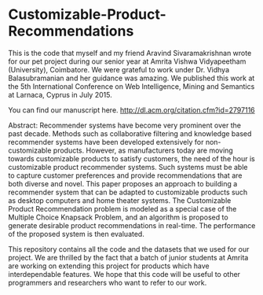 # Customizable-Product-Recommendations

This is the code that myself and my friend Aravind Sivaramakrishnan wrote for our pet project during our senior year at Amrita Vishwa Vidyapeetham (University), Coimbatore. We were grateful to work under Dr. Vidhya Balasubramanian and her guidance was amazing. We published this work at the 5th International Conference on Web Intelligence, Mining and Semantics at Larnaca, Cyprus in July 2015. 

You can find our manuscript here. http://dl.acm.org/citation.cfm?id=2797116

Abstract:
Recommender systems have become very prominent over the past decade. Methods such as collaborative filtering and knowledge based recommender systems have been developed extensively for non-customizable products. However, as manufacturers today are moving towards customizable products to satisfy customers, the need of the hour is customizable product recommender systems. Such systems must be able to capture customer preferences and provide recommendations that are both diverse and novel. This paper proposes an approach to building a recommender system that can be adapted to customizable products such as desktop computers and home theater systems. The Customizable Product Recommendation problem is modeled as a special case of the Multiple Choice Knapsack Problem, and an algorithm is proposed to generate desirable product recommendations in real-time. The performance of the proposed system is then evaluated.

This repository contains all the code and the datasets that we used for our project. We are thrilled by the fact that a batch of junior students at Amrita are working on extending this project for products which have interdependable features. We hope that this code will be useful to other programmers and researchers who want to refer to our work. 

